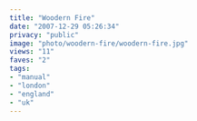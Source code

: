 ```yaml
---
title: "Woodern Fire"
date: "2007-12-29 05:26:34"
privacy: "public"
image: "photo/woodern-fire/woodern-fire.jpg"
views: "11"
faves: "2"
tags:
- "manual"
- "london"
- "england"
- "uk"
---
```


